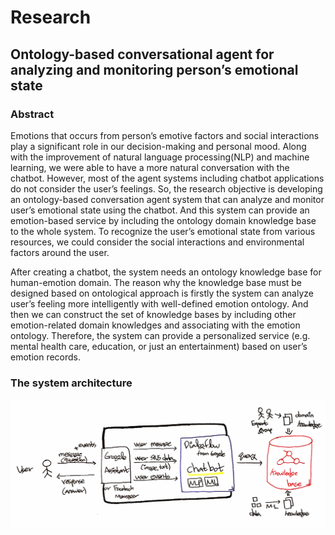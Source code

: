# Research
## Ontology-based conversational agent for analyzing and monitoring person’s emotional state

### Abstract
Emotions that occurs from person’s emotive factors and social interactions play a significant role in our decision-making and personal mood. Along with the improvement of natural language processing(NLP) and machine learning, we were able to have a more natural conversation with the chatbot. However, most of the agent systems including chatbot applications do not consider the user’s feelings. So, the research objective is developing an ontology-based conversation agent system that can analyze and monitor user’s emotional state using the chatbot. And this system can provide an emotion-based service by including the ontology domain knowledge base to the whole system. To recognize the user’s emotional state from various resources, we could consider the social interactions and environmental factors around the user.

After creating a chatbot, the system needs an ontology knowledge base for human-emotion domain. The reason why the knowledge base must be designed based on ontological approach is firstly the system can analyze user’s feeling more intelligently with well-defined emotion ontology. And then we can construct the set of knowledge bases by including other emotion-related domain knowledges and associating with the emotion ontology. Therefore, the system can provide a personalized service (e.g. mental health care, education, or just an entertainment) based on user’s emotion records.



### The system architecture

![](./system%20architecture.png)
